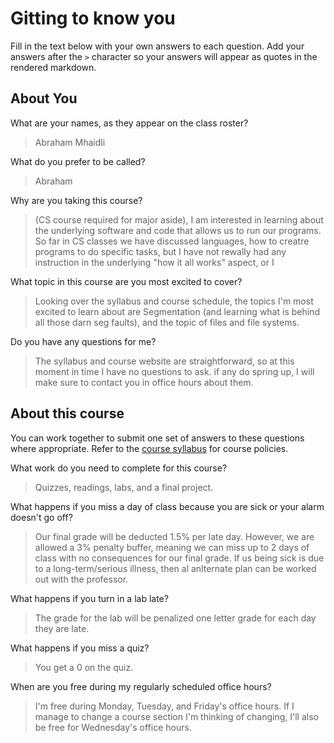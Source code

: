 # Gitting to know you
Fill in the text below with your own answers to each question. Add your answers after the `>` character so your answers will appear as quotes in the rendered markdown.

## About You
What are your names, as they appear on the class roster?
> Abraham Mhaidli 

What do you prefer to be called?
> Abraham

Why are you taking this course?
> (CS course required for major aside), I am interested in learning about the underlying software and code that allows us to run our programs. So far in CS classes we have discussed languages, how to creatre programs to do specific tasks, but I have not rewally had any instruction in the underlying "how it all works" aspect, or I

What topic in this course are you most excited to cover?
> Looking over the syllabus and course schedule, the topics I'm most excited to learn about are Segmentation (and learning what is behind all those darn seg faults), and the topic of files and file systems.

Do you have any questions for me?
> The syllabus and course website are straightforward, so at this moment in time I have no questions to ask. if any do spring up, I will make sure to contact you in office hours about them.

## About this course
You can work together to submit one set of answers to these questions where appropriate. Refer to the [course syllabus](http://www.cs.grinnell.edu/~curtsinger/teaching/2016S/CSC213/syllabus/) for course policies.

What work do you need to complete for this course?
> Quizzes, readings, labs, and a final project.

What happens if you miss a day of class because you are sick or your alarm doesn't go off?
> Our final grade will be deducted 1.5% per late day. However, we are allowed a 3% penalty buffer, meaning we can miss up to 2 days of class with no consequences for our final grade. If us being sick is due to a long-term/serious illness, then al anlternate plan can be worked out with the professor.

What happens if you turn in a lab late?
> The grade for the lab will be penalized one letter grade for each day they are late.

What happens if you miss a quiz?
> You get a 0 on the quiz.

When are you free during my regularly scheduled office hours?
> I'm free during Monday, Tuesday, and Friday's office hours. If I manage to change a course section I'm thinking of changing, I'll also be free for Wednesday's office hours. 
